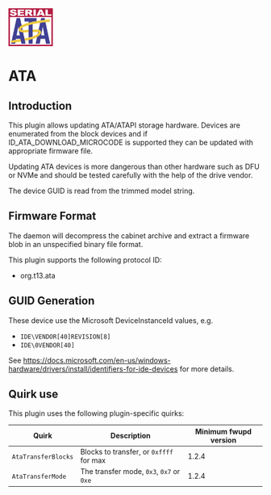 <img src=ata.png height=75>

ATA
===

Introduction
------------

This plugin allows updating ATA/ATAPI storage hardware. Devices are enumerated
from the block devices and if ID_ATA_DOWNLOAD_MICROCODE is supported they can
be updated with appropriate firmware file.

Updating ATA devices is more dangerous than other hardware such as DFU or NVMe
and should be tested carefully with the help of the drive vendor.

The device GUID is read from the trimmed model string.

Firmware Format
---------------

The daemon will decompress the cabinet archive and extract a firmware blob in
an unspecified binary file format.

This plugin supports the following protocol ID:

 * org.t13.ata

GUID Generation
---------------

These device use the Microsoft DeviceInstanceId values, e.g.

 * `IDE\VENDOR[40]REVISION[8]`
 * `IDE\0VENDOR[40]`

See https://docs.microsoft.com/en-us/windows-hardware/drivers/install/identifiers-for-ide-devices
for more details.

Quirk use
---------
This plugin uses the following plugin-specific quirks:

| Quirk                  | Description                               | Minimum fwupd version |
|------------------------|-------------------------------------------|-----------------------|
| `AtaTransferBlocks`    | Blocks to transfer, or `0xffff` for max   | 1.2.4                 |
| `AtaTransferMode`      | The transfer mode, `0x3`, `0x7` or `0xe`  | 1.2.4                 |
